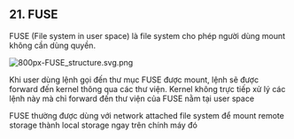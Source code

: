## 21. FUSE

FUSE (File system in user space) là file system cho phép người dùng mount không cần dùng quyền.


![800px-FUSE_structure.svg.png](https://upload.wikimedia.org/wikipedia/commons/thumb/0/08/FUSE_structure.svg/800px-FUSE_structure.svg.png)

Khi user dùng lệnh gọi đến thư mục FUSE được mount, lệnh sẽ được forward đến kernel thông qua các thư viện. Kernel không trực tiếp xử lý các lệnh này mà chỉ forward đến thư viện của FUSE nằm tại user space

FUSE thường được dùng với network attached file system để mount remote storage thành local storage ngay trên chính máy đó